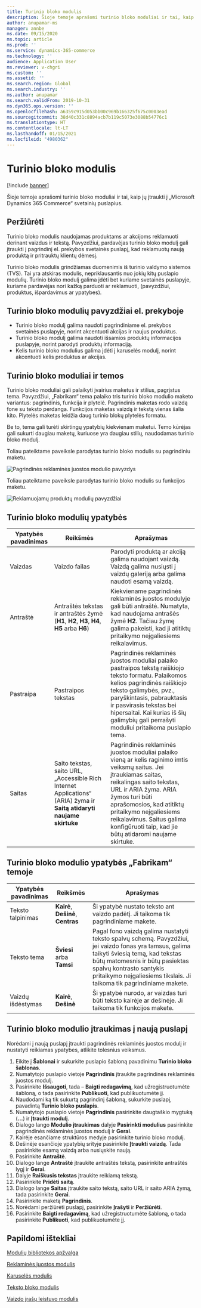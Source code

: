 ```yaml
---
title: Turinio bloko modulis
description: Šioje temoje aprašomi turinio bloko moduliai ir tai, kaip jų įtraukti į „Microsoft Dynamics 365 Commerce“ svetainių puslapius.
author: anupamar-ms
manager: annbe
ms.date: 09/15/2020
ms.topic: article
ms.prod: ''
ms.service: dynamics-365-commerce
ms.technology: ''
audience: Application User
ms.reviewer: v-chgri
ms.custom: ''
ms.assetid: ''
ms.search.region: Global
ms.search.industry: ''
ms.author: anupamar
ms.search.validFrom: 2019-10-31
ms.dyn365.ops.version: ''
ms.openlocfilehash: a6359c915d053bb00c969b166325f675c0003ead
ms.sourcegitcommit: 38d40c331c8894acb7b119c5073e3088b54776c1
ms.translationtype: HT
ms.contentlocale: lt-LT
ms.lasthandoff: 01/15/2021
ms.locfileid: "4980362"
---
```

# <a name="content-block-module"></a>Turinio bloko modulis


[!include [banner](includes/banner.md)]

Šioje temoje aprašomi turinio bloko moduliai ir tai, kaip jų įtraukti į „Microsoft Dynamics 365 Commerce“ svetainių puslapius.

## <a name="overview"></a>Peržiūrėti

Turinio bloko modulis naudojamas produktams ar akcijoms reklamuoti derinant vaizdus ir tekstą. Pavyzdžiui, pardavėjas turinio bloko modulį gali įtraukti į pagrindinį el. prekybos svetainės puslapį, kad reklamuotų naują produktą ir pritrauktų klientų dėmesį.

Turinio bloko modulis grindžiamas duomenimis iš turinio valdymo sistemos (TVS). Tai yra atskiras modulis, nepriklausantis nuo jokių kitų puslapio modulių. Turinio bloko modulį galima įdėti bet kuriame svetainės puslapyje, kuriame pardavėjas nori kažką parduoti ar reklamuoti, (pavyzdžiui, produktus, išpardavimus ar ypatybes).

## <a name="examples-of-content-block-module-in-e-commerce"></a>Turinio bloko modulių pavyzdžiai el. prekyboje

- Turinio bloko modulį galima naudoti pagrindiniame el. prekybos svetainės puslapyje, norint akcentuoti akcijas ir naujus produktus.
- Turinio bloko modulį galima naudoti išsamios produktų informacijos puslapyje, norint parodyti produktų informaciją.
- Kelis turinio bloko modulius galima įdėti į karuselės modulį, norint akcentuoti kelis produktus ar akcijas.

## <a name="content-block-modules-and-themes"></a>Turinio bloko moduliai ir temos

Turinio bloko moduliai gali palaikyti įvairius maketus ir stilius, pagrįstus tema. Pavyzdžiui, „Fabrikam“ tema palaiko tris turinio bloko modulio maketo variantus: pagrindinis, funkcija ir plytelė. Pagrindinis maketas rodo vaizdą fone su teksto perdanga. Funkcijos maketas vaizdą ir tekstą vienas šalia kito. Plytelės maketas leidžia daug turinio blokų plytelės formatu.

Be to, tema gali turėti skirtingų ypatybių kiekvienam maketui. Temo kūrėjas gali sukurti daugiau maketų, kuriuose yra daugiau stilių, naudodamas turinio bloko modulį.

Toliau pateiktame paveiksle parodytas turinio bloko modulis su pagrindiniu maketu.

![Pagrindinės reklaminės juostos modulio pavyzdys](./media/Hero.PNG)

Toliau pateiktame paveiksle parodytas turinio bloko modulis su funkcijos maketu.

![Reklamuojamų produktų modulių pavyzdžiai](./media/Feature.PNG)

## <a name="content-block-module-properties"></a>Turinio bloko modulių ypatybės

| Ypatybės pavadinimas  | Reikšmės | Aprašymas |
|----------------|--------|-------------|
| Vaizdas          | Vaizdo failas | Parodyti produktą ar akciją galima naudojant vaizdą. Vaizdą galima nusiųsti į vaizdų galeriją arba galima naudoti esamą vaizdą. |
| Antraštė        | Antraštės tekstas ir antraštės žymė (**H1**, **H2**, **H3**, **H4**, **H5** arba **H6**) | Kiekviename pagrindinės reklaminės juostos modulyje gali būti antraštė. Numatyta, kad naudojama antrašės žymė **H2**. Tačiau žymę galima pakeisti, kad ji atitiktų pritaikymo neįgaliesiems reikalavimus. |
| Pastraipa      | Pastraipos tekstas | Pagrindinės reklaminės juostos moduliai palaiko pastraipos tekstą raiškiojo teksto formatu. Palaikomos kelios pagrindinės raiškiojo teksto galimybės, pvz., paryškintasis, pabrauktasis ir pasvirasis tekstas bei hipersaitai. Kai kurias iš šių galimybių gali perrašyti moduliui pritaikoma puslapio tema. |
| Saitas           | Saito tekstas, saito URL, „Accessible Rich Internet Applications“ (ARIA) žyma ir **Saitą atidaryti naujame skirtuke** | Pagrindinės reklaminės juostos moduliai palaiko vieną ar kelis raginimo imtis veiksmų saitus. Jei įtraukiamas saitas, reikalingas saito tekstas, URL ir ARIA žyma. ARIA žymos turi būti aprašomosios, kad atitiktų pritaikymo neįgaliesiems reikalavimus. Saitus galima konfigūruoti taip, kad jie būtų atidaromi naujame skirtuke. |

## <a name="content-block-module-properties-exposed-by-the-fabrikam-theme"></a>Turinio bloko modulio ypatybės „Fabrikam“ temoje 

| Ypatybės pavadinimas  | Reikšmės | Aprašymas |
|----------------|--------|-------------|
| Teksto talpinimas | **Kairė**, **Dešinė**, **Centras** | Ši ypatybė nustato teksto ant vaizdo padėtį. Ji taikoma tik pagrindiniame makete. |
| Teksto tema     | **Šviesi** arba **Tamsi** | Pagal fono vaizdą galima nustatyti teksto spalvų schemą. Pavyzdžiui, jei vaizdo fonas yra tamsus, galima taikyti šviesią temą, kad tekstas būtų matomesnis ir būtų pasiektas spalvų kontrasto santykis pritaikymo neįgaliesiems tikslais. Ji taikoma tik pagrindiniame makete.|
| Vaizdų išdėstymas       | **Kairė**, **Dešinė** | Ši ypatybė nurodo, ar vaizdas turi būti teksto kairėje ar dešinėje. Ji taikoma tik funkcijos makete.  |

## <a name="add-a-content-block-module-to-a-new-page"></a>Turinio bloko modulio įtraukimas į naują puslapį

Norėdami į naują puslapį įtraukti pagrindinės reklaminės juostos modulį ir nustatyti reikiamas ypatybes, atlikite tolesnius veiksmus.

1. Eikite į **Šablonai** ir sukurkite puslapio šabloną pavadinimu **Turinio bloko šablonas**.
1. Numatytojo puslapio vietoje **Pagrindinis** įtraukite pagrindinės reklaminės juostos modulį.
1. Pasirinkite **Išsaugoti**, tada – **Baigti redagavimą**, kad užregistruotumėte šabloną, o tada pasirinkite **Publikuoti**, kad publikuotumėte jį.
1. Naudodami ką tik sukurtą pagrindinį šabloną, sukurkite puslapį, pavadintą **Turinio bloko puslapis**.
1. Numatytojo puslapio vietoje **Pagrindinis** pasirinkite daugtaškio mygtuką (**...**) ir **Įtraukti modulį**.
1. Dialogo lango **Modulio įtraukimas** dalyje **Pasirinkti modulius** pasirinkite pagrindinės reklaminės juostos modulį ir **Gerai**.
1. Kairėje esančiame struktūros medyje pasirinkite turinio bloko modulį.
1. Dešinėje esančioje ypatybių srityje pasirinkite **Įtraukti vaizdą**. Tada pasirinkite esamą vaizdą arba nusiųskite naują.
1. Pasirinkite **Antraštė**.
1. Dialogo lange **Antraštė** įtraukite antraštės tekstą, pasirinkite antraštės lygį ir **Gerai**.
1. Dalyje **Raiškusis tekstas** įtraukite reikiamą tekstą.
1. Pasirinkite **Pridėti saitą**.
1. Dialogo lange **Saitas** įtraukite saito tekstą, saito URL ir saito ARIA žymą, tada pasirinkite **Gerai**.
1. Pasirinkite maketą **Pagrindinis**.
1. Norėdami peržiūrėti puslapį, pasirinkite **Įrašyti** ir **Peržiūrėti**.
1. Pasirinkite **Baigti redagavimą**, kad užregistruotumėte šabloną, o tada pasirinkite **Publikuoti**, kad publikuotumėte jį. 

## <a name="additional-resources"></a>Papildomi ištekliai

[Modulių bibliotekos apžvalga](starter-kit-overview.md)

[Reklaminės juostos modulis](add-alert.md)

[Karuselės modulis](add-carousel.md)

[Teksto bloko modulis](add-content-rich-block.md)

[Vaizdo įrašų leistuvo modulis](add-video-player.md)
